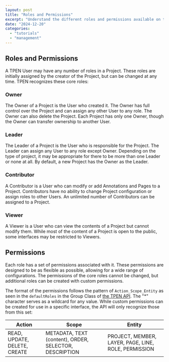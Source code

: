 ```yaml
---
layout: post
title: "Roles and Permissions"
excerpt: "Understand the different roles and permissions available on the TPEN3 platform"
date: "2024-12-20"
categories: 
  - "tutorials"
  - "management"
---
```


## Roles and Permissions

A TPEN User may have any number of roles in a Project. These roles are initially assigned by the
creator of the Project, but can be changed at any time. TPEN recognizes these core roles:

### Owner

The Owner of a Project is the User who created it. The Owner has full control over the Project and
can assign any other User to any role. The Owner can also delete the Project. Each Project has only
one Owner, though the Owner can transfer ownership to another User.

### Leader

The Leader of a Project is the User who is responsible for the Project. The Leader can assign any
User to any role except Owner. Depending on the type of project, it may be appropriate for there to
be more than one Leader or none at all. By default, a new Project has the Owner as the Leader.

### Contributor

A Contributor is a User who can modify or add Annotations and Pages to a Project. Contributors have
no ability to change Project configuration or assign roles to other Users. An unlimited number of
Contributors can be assigned to a Project.

### Viewer

A Viewer is a User who can view the contents of a Project but cannot modify them. While most of the
content of a Project is open to the public, some interfaces may be restricted to Viewers.

## Permissions

Each role has a set of permissions associated with it. These permissions are designed to be as
flexible as possible, allowing for a wide range of configurations. The permissions of the core roles cannot be changed, but additional roles can be created with custom permissions.

The format of the permissions follows the pattern of `Action_Scope_Entity` as seen in the
`defaultRoles` in the Group Class of [the TPEN API](https://github.com/CenterForDigitalHumanities/TPEN-services/blob/5c2c46415d60cad2cdafabe459ba25b623731ccf/classes/Group/Group.mjs#L274C4-L279C6). The "*" character serves as a wildcard for any value. While
custom permissions can be created for use in a specific interface, the API will only recognize those from this set:

| Action | Scope | Entity |
| --- | --- | --- |
| READ, UPDATE, DELETE, CREATE | METADATA, TEXT (content), ORDER, SELECTOR, DESCRIPTION | PROJECT, MEMBER, LAYER, PAGE, LINE, ROLE, PERMISSION |
